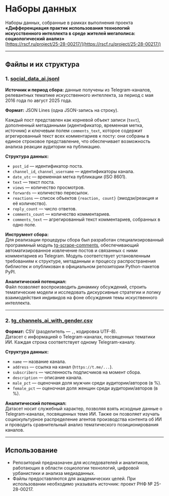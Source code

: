 # Наборы данных

Наборы данных, собранные в рамках выполнения проекта  
**«Дифференциация практик использования технологий искусственного интеллекта в среде жителей мегаполиса: социологический анализ»**  
[https://rscf.ru/project/25-28-00217/](https://rscf.ru/project/25-28-00217/)

---

## Файлы и их структура

### 1. [social_data_ai.jsonl](https://github.com/ai-society-research/data/blob/main/data/social_data_ai.jsonl)

**Источник и период сбора:** данные получены из Telegram-каналов, релевантных тематике искусственного интеллекта, за период с мая 2016 года по август 2025 года.  

**Формат:** JSON Lines (одна JSON-запись на строку).

Каждый пост представлен как корневой объект записи (`text`), дополненный метаданными (идентификатор, временная метка, источник) и ключевым полем `comments_text`, которое содержит агрегированный текст всех комментариев к посту: они собраны в единое строковое представление, что обеспечивает возможность анализа реакции аудитории на публикацию.

**Структура данных:**
- `post_id` — идентификатор поста.  
- `channel_id`, `channel_username` — идентификаторы канала.  
- `date_utc` — временная метка публикации (ISO 8601).  
- `text` — текст поста.  
- `views` — количество просмотров.  
- `forwards` — количество пересылок.  
- `reactions` — список объектов `{reaction, count}` (эмодзи/реакция и её количество).  
- `reply_count` — число ответов.  
- `comments_count` — количество комментариев.  
- `comments_text` — агрегированный текст комментариев, собранных в одно поле.  

**Инструмент сбора:**  
Для реализации процедуры сбора был разработан специализированный программный модуль [tg-scrape-comments](https://pypi.org/project/tg-scrape-comments/0.1.3/), обеспечивающий автоматизированное извлечение постов и связанных с ними комментариев из Telegram. Модуль соответствует установленным требованиям к структуре, метаданным и процессу распространения библиотек и опубликован в официальном репозитории Python-пакетов PyPI.

**Аналитический потенциал:**  
Файл позволяет воспроизводить динамику обсуждений, строить тематические модели и исследовать дискурсивные стратегии и логику взаимодействия индивидов на фоне обсуждения темы искуственного интеллекта.

---

### 2. [tg_channels_ai_with_gender.csv](https://github.com/ai-society-research/data/blob/main/data/tg_channels_ai_with_gender.csv)

**Формат:** CSV (разделитель — `,`, кодировка UTF-8).  
Датасет с информацией о Telegram-каналах, посвященных тематики ИИ. Каждая строка соответствует одному Telegram-каналу. 

**Структура данных:**
- `name` — название канала.  
- `address` — ссылка на канал (`https://t.me/...`).  
- `subscribers` — численность подписчиков на момент сбора.  
- `description` — описание канала.  
- `male_pct` — оценочная доля мужчин среди аудитории/авторов (в %).  
- `female_pct` — оценочная доля женщин среди аудитории/авторов (в %).  

**Аналитический потенциал:**  
Датасет носит служебный характер, позволяя взять исходные данные о Telegram-каналах, посвященных теме ИИ. Также он позволяет изучать социокультурное распределение агентов производства контента об ИИ и проводить сравнительный анализ тематического позиционирования каналов.

---

## Использование

- Репозиторий предназначен для исследователей и аналитиков, работающих в области социологии технологий, цифровой урбанистики и анализа медиаданных.  
- Файлы предоставляются для академических целей. При использовании необходимо указывать источник: проект РНФ № 25-28-00217.
